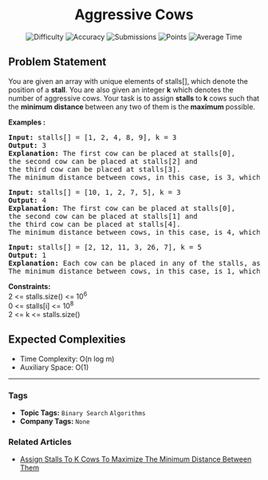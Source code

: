 <h1 align="center">Aggressive Cows</h1>

<p align="center">
  <img alt="Difficulty" title="Difficulty" src="https://custom-icon-badges.demolab.com/badge/Difficulty: Medium-1F222E?style=for-the-badge&logoColor=white&logo=fire"/>
  <img alt="Accuracy" title="Accuracy" src="https://custom-icon-badges.demolab.com/badge/Accuracy: 59.57%25-1F222E?style=for-the-badge&logoColor=white&logo=target"/>
  <img alt="Submissions" title="Submissions" src="https://custom-icon-badges.demolab.com/badge/Submissions: 149K+-1F222E?style=for-the-badge&logoColor=white&logo=repo"/>
  <img alt="Points" title="Points" src="https://custom-icon-badges.demolab.com/badge/Points: 4-1F222E?style=for-the-badge&logoColor=white&logo=award"/>
  <img alt="Average Time" title="Average Time" src="https://custom-icon-badges.demolab.com/badge/Average%20Time: 30m-1F222E?style=for-the-badge&logoColor=white&logo=clock"/>
</p>

## Problem Statement

You are given an array with unique elements of stalls[],<b> </b>which denote the position of a <b>stall</b>. You are also given an integer <b>k</b> which denotes the number of aggressive cows. Your task is to assign <b>stalls </b>to<b> k </b>cows such that the <b>minimum distance </b>between any two of them is the<b> maximum </b>possible.

<b>Examples :</b>

<pre><b>Input: </b>stalls[] = [1, 2, 4, 8, 9], k = 3
<b>Output: </b>3
<b>Explanation: </b>The first cow can be placed at stalls[0], <br>the second cow can be placed at stalls[2] and 
the third cow can be placed at stalls[3]. 
The minimum distance between cows, in this case, is 3, which also is the largest among all possible ways.
</pre>

<pre><b>Input: </b>stalls[] = [10, 1, 2, 7, 5], k = 3
<b>Output: </b>4
<b>Explanation: </b>The first cow can be placed at stalls[0],
the second cow can be placed at stalls[1] and
the third cow can be placed at stalls[4].
The minimum distance between cows, in this case, is 4, which also is the largest among all possible ways.</pre>

<pre><b>Input: </b>stalls[] = [2, 12, 11, 3, 26, 7], k = 5
<b>Output: </b>1
<b>Explanation: </b>Each cow can be placed in any of the stalls, as the no. of stalls are exactly equal to the number of cows.
The minimum distance between cows, in this case, is 1, which also is the largest among all possible ways.</pre>

<b>Constraints:</b><br>2 <= stalls.size() <= 10<sup>6</sup><br>0 <= stalls[i] <= 10<sup>8</sup><br>2 <= k <= stalls.size()

## Expected Complexities
- Time Complexity: O(n log m)
- Auxiliary Space: O(1)

<hr>

### Tags
- **Topic Tags:** `Binary Search` `Algorithms`
- **Company Tags:** `None`

### Related Articles
- [Assign Stalls To K Cows To Maximize The Minimum Distance Between Them](https://www.geeksforgeeks.org/assign-stalls-to-k-cows-to-maximize-the-minimum-distance-between-them/)
